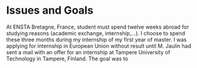 # Issues and Goals

At ENSTA Bretagne, France, student must spend twelve weeks abroad for studying reasons \(academic exchange, internship,...\). I choose to spend these three months during my internship of my first year of master. I was applying for internship in European Union without result until M. Jaulin had sent a mail with an offer for an internship at Tampere University of Technology in Tampere, Finland. The goal was to    

